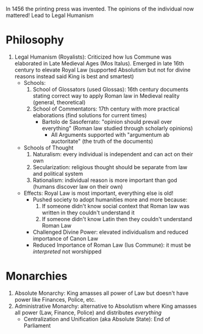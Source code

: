 In 1456 the printing press was invented. The opinions of the individual now mattered! Lead to Legal Humanism
# Philosophy
1. Legal Humanism (Royalists): Criticized how Ius Commune was elaborated in Late Medieval Ages (Mos Italus). Emerged in late 16th century to elevate Royal Law (supported Absolutism but not for divine reasons instead said King is best and smartest)
	- Schools:
		1. School of Glossators (used Glossas): 16th century documents stating correct way to apply Roman law in Medieval reality (general, theoretical)
		2.  School of Commentators: 17th century with more practical elaborations (find solutions for current times)
			- Bartolo de Sasoferrato: "opinion should prevail over everything" (Roman law studied through scholarly opinions)
				- All Arguments supported with "argumentum ab auctoritate" (the truth of the documents)
	- Schools of Thought
		1. Naturalism: every individual is independent and can act on their own
		2. Secularization: religious thought should be separate from law and political system
		3. Rationalism: individual reason is more important than god (humans discover law on their own)
	- Effects: Royal Law is most important, everything else is old! 
		- Pushed society to adopt humanities more and more because: 
			1. If someone didn't know social context that Roman law was written in they couldn't understand it
			2. If someone didn't know Latin then they couldn't understand Roman Law
		- Challenged Divine Power: elevated individualism and reduced importance of Canon Law
		- Reduced Importance of Roman Law (Ius Commune): it must be *interpreted* not worshipped 
# Monarchies 
1. Absolute Monarchy: King amasses all power of Law but doesn't have power like Finances, Police, etc.
2. Administrative Monarchy: alternative to Absolutism where King amasses all power (Law, Finance, Police) and distributes *everything*
	- Centralization and Unification (aka Absolute State): End of Parliament 
